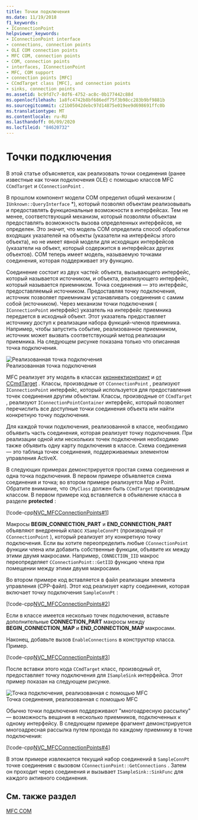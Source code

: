 ```yaml
---
title: Точки подключения
ms.date: 11/19/2018
f1_keywords:
- IConnectionPoint
helpviewer_keywords:
- IConnectionPoint interface
- connections, connection points
- OLE COM connection points
- MFC COM, connection points
- COM, connection points
- interfaces, IConnectionPoint
- MFC, COM support
- connection points [MFC]
- CCmdTarget class [MFC], and connection points
- sinks, connection points
ms.assetid: bc9fd7c7-8df6-4752-ac8c-0b177442c88d
ms.openlocfilehash: 1a8fc4742b8bf686edf75f3b98cc283b9bf9881b
ms.sourcegitcommit: c21b05042debc97d14875e019ee9d698691ffc0b
ms.translationtype: MT
ms.contentlocale: ru-RU
ms.lasthandoff: 06/09/2020
ms.locfileid: "84620732"
---
```

# <a name="connection-points"></a>Точки подключения

В этой статье объясняется, как реализовать точки соединения (ранее известные как точки подключения OLE) с помощью классов MFC `CCmdTarget` и `CConnectionPoint` .

В прошлом компонент модели COM определил общий механизм ( `IUnknown::QueryInterface` *), который позволял объектам реализовывать и предоставлять функциональные возможности в интерфейсах. Тем не менее, соответствующий механизм, который позволяли объектам предоставлять возможность вызова определенных интерфейсов, не определен. Это значит, что модель COM определила способ обработки входящих указателей на объекты (указатели на интерфейсы этого объекта), но не имеет явной модели для исходящих интерфейсов (указатели на объект, который содержится в интерфейсах других объектов). COM теперь имеет модель, называемую точками соединения, которая поддерживает эту функцию.

Соединение состоит из двух частей: объекта, вызывающего интерфейс, который называется источником, и объекта, реализующего интерфейс, который называется приемником. Точка соединения — это интерфейс, предоставляемый источником. Предоставляя точку подключения, источник позволяет приемникам устанавливать соединения с самим собой (источником). Через механизм точки подключения ( `IConnectionPoint` интерфейс) указатель на интерфейс приемника передается в исходный объект. Этот указатель предоставляет источнику доступ к реализации набора функций-членов приемника. Например, чтобы запустить событие, реализованное приемником, источник может вызвать соответствующий метод реализации приемника. На следующем рисунке показана только что описанная точка подключения.

![Реализованная точка подключения](../mfc/media/vc37lh1.gif "Реализованная точка подключения") <br/>
Реализованная точка подключения

MFC реализует эту модель в классах [кконнектионпоинт](reference/cconnectionpoint-class.md) и [от CCmdTarget](reference/ccmdtarget-class.md) . Классы, производные от `CConnectionPoint` , реализуют `IConnectionPoint` интерфейс, который используется для предоставления точек соединения другим объектам. Классы, производные от `CCmdTarget` , реализуют `IConnectionPointContainer` интерфейс, который позволяет перечислить все доступные точки соединения объекта или найти конкретную точку подключения.

Для каждой точки подключения, реализованной в классе, необходимо объявить часть соединения, которая реализует точку подключения. При реализации одной или нескольких точек подключения необходимо также объявить одну карту подключения в классе. Схема соединения — это таблица точек соединения, поддерживаемых элементом управления ActiveX.

В следующих примерах демонстрируется простая схема соединения и одна точка подключения. В первом примере объявляется схема соединения и точка; во втором примере реализуется Map и Point. Обратите внимание, что `CMyClass` должен быть `CCmdTarget` производным классом. В первом примере код вставляется в объявление класса в разделе **protected** :

[!code-cpp[NVC_MFCConnectionPoints#1](codesnippet/cpp/connection-points_1.h)]

Макросы **BEGIN_CONNECTION_PART** и **END_CONNECTION_PART** объявляют внедренный класс `XSampleConnPt` (производный от `CConnectionPoint` ), который реализует эту конкретную точку подключения. Если вы хотите переопределить любые `CConnectionPoint` функции члена или добавить собственные функции, объявите их между этими двумя макросами. Например, `CONNECTION_IID` макрос переопределяет `CConnectionPoint::GetIID` функцию члена при помещении между этими двумя макросами.

Во втором примере код вставляется в файл реализации элемента управления (CPP-файл). Этот код реализует карту соединения, которая включает точку подключения `SampleConnPt` :

[!code-cpp[NVC_MFCConnectionPoints#2](codesnippet/cpp/connection-points_2.cpp)]

Если в классе имеется несколько точек подключения, вставьте дополнительные **CONNECTION_PART** макросы между **BEGIN_CONNECTION_MAP** и **END_CONNECTION_MAP** макросами.

Наконец, добавьте вызов `EnableConnections` в конструктор класса. Пример.

[!code-cpp[NVC_MFCConnectionPoints#3](codesnippet/cpp/connection-points_3.cpp)]

После вставки этого кода `CCmdTarget` класс, производный от, предоставляет точку подключения для `ISampleSink` интерфейса. Этот пример показан на следующем рисунке.

![Точка подключения, реализованная с помощью MFC](../mfc/media/vc37lh2.gif "Точка подключения, реализованная с помощью MFC") <br/>
Точка соединения, реализованная с помощью MFC

Обычно точки подключения поддерживают "многоадресную рассылку" — возможность вещания в несколько приемников, подключенных к одному интерфейсу. В следующем примере фрагмент демонстрируется многоадресная рассылка путем прохода по каждому приемнику в точке подключения:

[!code-cpp[NVC_MFCConnectionPoints#4](codesnippet/cpp/connection-points_4.cpp)]

В этом примере извлекается текущий набор соединений в `SampleConnPt` точке соединения с вызовом `CConnectionPoint::GetConnections` . Затем он проходит через соединения и вызывает `ISampleSink::SinkFunc` для каждого активного соединения.

## <a name="see-also"></a>См. также раздел

[MFC COM](mfc-com.md)

